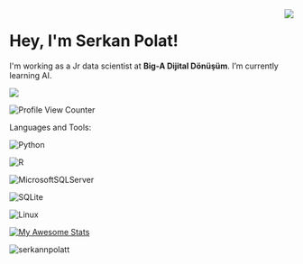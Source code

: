 <img align='right' src="https://github-readme-stats.vercel.app/api?username=cobanov&show_icons=true">

# Hey, I'm Serkan Polat! 
I'm working as a Jr data scientist at **Big-A Dijital Dönüşüm**. I’m currently learning AI.


[![](https://img.shields.io/github/followers/serkannpolatt?style=social)](https://www.github.com/serkannpolatt)

![Profile View Counter](https://komarev.com/ghpvc/?username=serkannpolatt)
 
 Languages and Tools:
 
 
 ![Python](https://img.shields.io/badge/python-3670A0?style=for-the-badge&logo=python&logoColor=ffdd54)
 

 ![R](https://img.shields.io/badge/r-%23276DC3.svg?style=for-the-badge&logo=r&logoColor=white)
 
 
 ![MicrosoftSQLServer](https://img.shields.io/badge/Microsoft%20SQL%20Sever-CC2927?style=for-the-badge&logo=microsoft%20sql%20server&logoColor=white)
 
 
 ![SQLite](https://img.shields.io/badge/sqlite-%2307405e.svg?style=for-the-badge&logo=sqlite&logoColor=white)
 
 
 ![Linux](https://img.shields.io/badge/Linux-FCC624?style=for-the-badge&logo=linux&logoColor=black)
 
 



[![My Awesome Stats](https://awesome-github-stats.azurewebsites.net/user-stats/serkannpolatt?cardType=github&theme=tokyonight&Ring=1A19FF)](https://git.io/awesome-stats-card) <p><img align="center" src="https://github-readme-stats.vercel.app/api/top-langs?username=serkannpolatt&show_icons=true&theme=dark&locale=en&layout=compact" alt="serkannpolatt" /></p> </p> </p> <h3 align="left">


